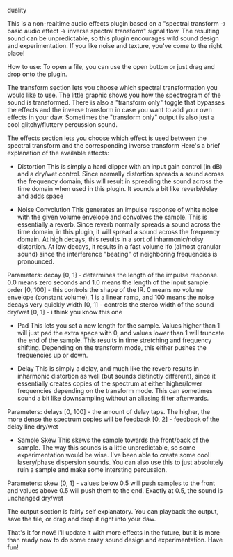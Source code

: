 duality

This is a non-realtime audio effects plugin based on a "spectral transform -> basic audio effect -> inverse spectral transform" signal flow. The resulting sound can be unpredictable, so this plugin encourages wild sound design and experimentation. If you like noise and texture, you've come to the right place!

How to use:
To open a file, you can use the open button or just drag and drop onto the plugin.

The transform section lets you choose which spectral transformation you would like to use. The little graphic shows you how the spectrogram of the sound is transformed. There is also a "transform only" toggle that bypasses the effects and the inverse transform in case you want to add your own effects in your daw. Sometimes the "transform only" output is also just a cool glitchy/fluttery percussion sound.

The effects section lets you choose which effect is used between the spectral transform and the corresponding inverse transform
Here's a brief explanation of the available effects:

 - Distortion
This is simply a hard clipper with an input gain control (in dB) and a dry/wet control. Since normally distortion spreads a sound across the frequency domain, this will result in spreading the sound across the time domain when used in this plugin. It sounds a bit like reverb/delay and adds space

 - Noise Convolution
This generates an impulse response of white noise with the given volume envelope and convolves the sample. This is essentially a reverb. Since reverb normally spreads a sound across the time domain, in this plugin, it will spread a sound across the frequency domain. At high decays, this results in a sort of inharmonic/noisy distortion. At low decays, it results in a fast volume lfo (almost granular sound) since the interference "beating" of neighboring frequencies is pronounced.

Parameters:
decay [0, 1] - determines the length of the impulse response. 0.0 means zero seconds and 1.0 means the length of the input sample.
order [0, 100] - this controls the shape of the IR. 0 means no volume envelope (constant volume), 1 is a linear ramp, and 100 means the noise decays very quickly
width [0, 1] - controls the stereo width of the sound
dry/wet [0, 1] - i think you know this one

 - Pad
This lets you set a new length for the sample. Values higher than 1 will just pad the extra space with 0, and values lower than 1 will truncate the end of the sample. This results in time stretching and frequency shifting. Depending on the transform mode, this either pushes the frequencies up or down. 

 - Delay
This is simply a delay, and much like the reverb results in inharmonic distortion as well (but sounds distinctly different), since it essentially creates copies of the spectrum at either higher/lower frequencies depending on the transform mode. This can sometimes sound a bit like downsampling without an aliasing filter afterwards.

Parameters:
delays [0, 100] - the amount of delay taps. The higher, the more dense the spectrum copies will be
feedback [0, 2] - feedback of the delay line
dry/wet

 - Sample Skew
This skews the sample towards the front/back of the sample. The way this sounds is a little unpredictable, so some experimentation would be wise. I've been able to create some cool lasery/phase dispersion sounds. You can also use this to just absolutely ruin a sample and make some intersting percussion.

Parameters:
skew [0, 1] - values below 0.5 will push samples to the front and values above 0.5 will push them to the end. Exactly at 0.5, the sound is unchanged
dry/wet

The output section is fairly self explanatory. You can playback the output, save the file, or drag and drop it right into your daw.

That's it for now! I'll update it with more effects in the future, but it is more than ready now to do some crazy sound design and experimentation. Have fun!



